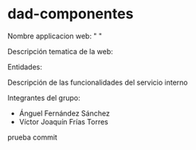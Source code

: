 # dad-componentes



Nombre applicacion web:   "    "

Descripción tematica de la web:


Entidades:


Descripción de las funcionalidades del servicio interno


Integrantes del grupo:
 - Ánguel Fernández Sánchez
 - Víctor Joaquín Frías Torres

prueba commit
